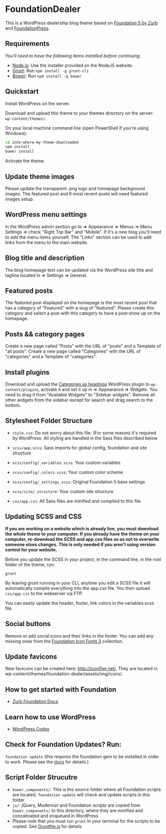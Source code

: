 # FoundationDealer

This is a WordPress dealership blog theme based on [Foundation 5 by Zurb](http://foundation.zurb.com/) and [FoundationPress](http://foundationpress.olefredrik.com/).

## Requirements

*You'll need to have the following items installed before continuing.*

  * [Node.js](http://nodejs.org): Use the installer provided on the NodeJS website.
  * [Grunt](http://gruntjs.com/): Run `npm install -g grunt-cli`
  * [Bower](http://bower.io): Run `npm install -g bower`

## Quickstart
Install WordPress on the server.

Download and upload this theme to your themes directory on the server: `wp-content/themes/`.

On your local machine command line (open PowerShell if you're using Windows):
```bash
cd into-where-my-theme-downloaded
npm install
bower install
```

Activate the theme.

## Update theme images
Please update the transparent .png logo and homepage background images. The featured post and 6 most recent posts will need featured images setup.

## WordPress menu settings
In the WordPress admin section go to => Appearance => Menus => Menu Settings => check "Right Top Bar" and "Mobile". If it's a new blog you'll need to add the menu items yourself. The "Links" section can be used to add links from the menu to the main website.

## Blog title and description
The blog homepage text can be updated via the WordPress site title and tagline located in => Settings => General.

## Featured posts
The featured post displayed on the homepage is the most recent post that has a category of "Featured" with a slug of "featured". Please create this category and select a post with this category to have a post show up on the homepage.

## Posts && category pages
Create a new page called "Posts" with the URL of "posts" and a Template of "all posts".
Create a new page called "Categories" with the URL of "categories" and a Template of "categories".

## Install plugins
Download and upload the [Categories as headings](https://github.com/justinfriebel/categories-as-headings-wordpress-plugin-widget) WordPress plugin to `wp-content/plugins`, activate it and set it up in => Appearance => Widgets. You need to drag it from "Available Widgets" to "Sidebar widgets". Remove all other widgets from the sidebar except for search and drag search to the bottom.

## Stylesheet Folder Structure
  * `style.css`: Do not worry about this file. (For some reason) it's required by WordPress. All styling are handled in the Sass files described below

  * `scss/app.scss`: Sass imports for global config, foundation and site structure

  * `scss/config/_variables.scss`: Your custom variables
  * `scss/config/_colors.scss`: Your custom color scheme
  * `scss/config/_settings.scss`: Original Foundation 5 base settings

  * `scss/site/_structure`: Your custom site structure

  * `css/app.css`: All Sass files are minified and compiled to this file

## Updating SCSS and CSS
**If you are working on a website which is already live, you must download the whole theme to your computer. If you already have the theme on your computer, re-download the SCSS and app.css files so as not to overwrite someone elses changes. This is only needed if you aren't using version control for your website.**

Before you update the SCSS in your project, in the command line, in the root folder of the theme, run:

`grunt`

By leaving grunt running in your CLI, anytime you edit a SCSS file it will automatically compile everything into the app.css file. You then upload `css/app.css` to the webserver via FTP.

You can easily update the header, footer, link colors in the variables.scss file.

## Social buttons
Remove or add social icons and their links in the footer. You can add any missing ones from the [Foundation Icon Fonts 3](http://zurb.com/playground/foundation-icon-fonts-3) collection.

## Update favicons
New favicons can be created here: http://iconifier.net/. They are located in wp-content/themes/foundation-dealer/assets/img/icons/.

## How to get started with Foundation
* [Zurb Foundation Docs](http://foundation.zurb.com/docs/)

## Learn how to use WordPress
* [WordPress Codex](http://codex.wordpress.org/)

## Check for Foundation Updates? Run:
`foundation update` 
(this requires the foundation gem to be installed in order to work. Please see the [docs](http://foundation.zurb.com/docs/sass.html) for details.)

## Script Folder Strucutre
  * `bower_components/`: This is the source folder where all Foundation scripts are located. `foundation update` will check and update scripts in this folder
  * `js/`: jQuery, Modernizr and Foundation scripts are copied from `bower_components/` to this directory, where they are minified and concatinated and enqueued in WordPress
  * Please note that you must run `grunt` in your terminal for the scripts to be copied. See [Gruntfile.js](https://github.com/olefredrik/FoundationPress/blob/master/Gruntfile.js) for details